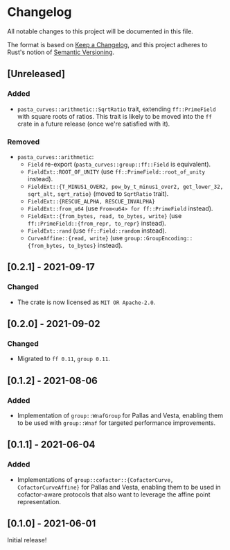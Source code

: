 # Changelog
All notable changes to this project will be documented in this file.

The format is based on [Keep a Changelog](https://keepachangelog.com/en/1.0.0/),
and this project adheres to Rust's notion of
[Semantic Versioning](https://semver.org/spec/v2.0.0.html).

## [Unreleased]
### Added
- `pasta_curves::arithmetic::SqrtRatio` trait, extending `ff::PrimeField` with
  square roots of ratios. This trait is likely to be moved into the `ff` crate
  in a future release (once we're satisfied with it).

### Removed
- `pasta_curves::arithmetic`:
  - `Field` re-export (`pasta_curves::group::ff::Field` is equivalent).
  - `FieldExt::ROOT_OF_UNITY` (use `ff::PrimeField::root_of_unity` instead).
  - `FieldExt::{T_MINUS1_OVER2, pow_by_t_minus1_over2, get_lower_32, sqrt_alt,`
    `sqrt_ratio}` (moved to `SqrtRatio` trait).
  - `FieldExt::{RESCUE_ALPHA, RESCUE_INVALPHA}`
  - `FieldExt::from_u64` (use `From<u64> for ff::PrimeField` instead).
  - `FieldExt::{from_bytes, read, to_bytes, write}`
    (use `ff::PrimeField::{from_repr, to_repr}` instead).
  - `FieldExt::rand` (use `ff::Field::random` instead).
  - `CurveAffine::{read, write}`
    (use `group::GroupEncoding::{from_bytes, to_bytes}` instead).

## [0.2.1] - 2021-09-17
### Changed
- The crate is now licensed as `MIT OR Apache-2.0`.

## [0.2.0] - 2021-09-02
### Changed
- Migrated to `ff 0.11`, `group 0.11`.

## [0.1.2] - 2021-08-06
### Added
- Implementation of `group::WnafGroup` for Pallas and Vesta, enabling them to be
  used with `group::Wnaf` for targeted performance improvements.

## [0.1.1] - 2021-06-04
### Added
- Implementations of `group::cofactor::{CofactorCurve, CofactorCurveAffine}` for
  Pallas and Vesta, enabling them to be used in cofactor-aware protocols that
  also want to leverage the affine point representation.

## [0.1.0] - 2021-06-01
Initial release!
